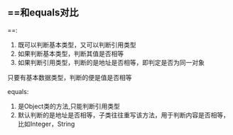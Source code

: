 ## ==和equals对比
==:
1. 既可以判断基本类型，又可以判断引用类型
2. 如果判断基本类型，判断其值是否相等
3. 如果判断引用类型，判断的是地址是否相等，即判定是否为同一对象  

只要有基本数据类型，判断的便是值是否相等

equals:
1. 是Object类的方法,只能判断引用类型
2. 默认判断的是地址是否相等，子类往往重写该方法，用于判断内容是否相等，比如Integer，String

